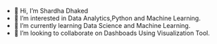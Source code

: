 - 👋 Hi, I’m Shardha Dhaked
- 👀 I’m interested in Data Analytics,Python and Machine Learning.
- 🌱 I’m currently learning Data Science and Machine Learning.
- 💞️ I’m looking to collaborate on Dashboads Using Visualization Tool.

<!---
ShardhaDhaked/ShardhaDhaked is a ✨ special ✨ repository because its `README.md` (this file) appears on your GitHub profile.
You can click the Preview link to take a look at your changes.
--->
